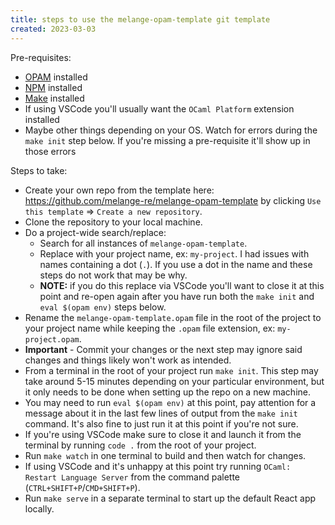 ```yaml
---
title: steps to use the melange-opam-template git template
created: 2023-03-03
---
```


Pre-requisites:
* [OPAM](https://opam.ocaml.org/) installed
* [NPM](https://www.npmjs.com/) installed
* [Make](https://www.gnu.org/software/make/) installed
* If using VSCode you'll usually want the `OCaml Platform` extension installed
* Maybe other things depending on your OS. Watch for errors during the `make init` step below. If you're missing a pre-requisite it'll show up in those errors

Steps to take:
* Create your own repo from the template here: https://github.com/melange-re/melange-opam-template by clicking `Use this template` => `Create a new repository`.
* Clone the repository to your local machine.
* Do a project-wide search/replace:
  - Search for all instances of `melange-opam-template`.
  - Replace with your project name, ex: `my-project`. I had issues with names containing a dot (`.`). If you use a dot in the name and these steps do not work that may be why.
  - **NOTE:** if you do this replace via VSCode you'll want to close it at this point and re-open again after you have run both the `make init` and `eval $(opam env)` steps below.
* Rename the `melange-opam-template.opam` file in the root of the project to your project name while keeping the `.opam` file extension, ex: `my-project.opam`.
* **Important** - Commit your changes or the next step may ignore said changes and things likely won't work as intended.
* From a terminal in the root of your project run `make init`. This step may take around 5-15 minutes depending on your particular environment, but it only needs to be done when setting up the repo on a new machine.
* You may need to run `eval $(opam env)` at this point, pay attention for a message about it in the last few lines of output from the `make init` command. It's also fine to just run it at this point if you're not sure.
* If you're using VSCode make sure to close it and launch it from the terminal by running `code .` from the root of your project.
* Run `make watch` in one terminal to build and then watch for changes.
* If using VSCode and it's unhappy at this point try running `OCaml: Restart Language Server` from the command palette (`CTRL+SHIFT+P`/`CMD+SHIFT+P`).
* Run `make serve` in a separate terminal to start up the default React app locally.